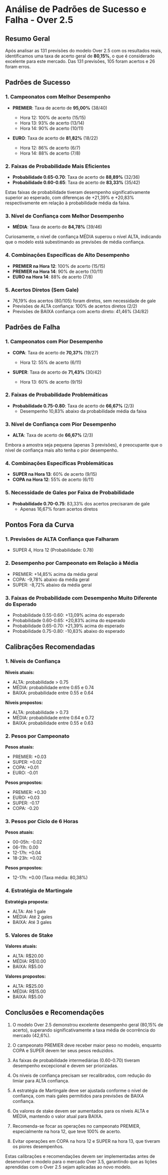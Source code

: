 # Análise de Padrões de Sucesso e Falha - Over 2.5

## Resumo Geral

Após analisar as 131 previsões do modelo Over 2.5 com os resultados reais, identificamos uma taxa de acerto geral de **80,15%**, o que é considerado excelente para este mercado. Das 131 previsões, 105 foram acertos e 26 foram erros.

## Padrões de Sucesso

### 1. Campeonatos com Melhor Desempenho

- **PREMIER**: Taxa de acerto de **95,00%** (38/40)
  - Hora 12: 100% de acerto (15/15)
  - Hora 13: 93% de acerto (13/14)
  - Hora 14: 90% de acerto (10/11)

- **EURO**: Taxa de acerto de **81,82%** (18/22)
  - Hora 12: 86% de acerto (6/7)
  - Hora 14: 88% de acerto (7/8)

### 2. Faixas de Probabilidade Mais Eficientes

- **Probabilidade 0.65-0.70**: Taxa de acerto de **88,89%** (32/36)
- **Probabilidade 0.60-0.65**: Taxa de acerto de **83,33%** (35/42)

Estas faixas de probabilidade tiveram desempenho significativamente superior ao esperado, com diferenças de +21,39% e +20,83% respectivamente em relação à probabilidade média da faixa.

### 3. Nível de Confiança com Melhor Desempenho

- **MÉDIA**: Taxa de acerto de **84,78%** (39/46)

Curiosamente, o nível de confiança MÉDIA superou o nível ALTA, indicando que o modelo está subestimando as previsões de média confiança.

### 4. Combinações Específicas de Alto Desempenho

- **PREMIER na Hora 12**: 100% de acerto (15/15)
- **PREMIER na Hora 14**: 90% de acerto (10/11)
- **EURO na Hora 14**: 88% de acerto (7/8)

### 5. Acertos Diretos (Sem Gale)

- 76,19% dos acertos (80/105) foram diretos, sem necessidade de gale
- Previsões de ALTA confiança: 100% de acertos diretos (2/2)
- Previsões de BAIXA confiança com acerto direto: 41,46% (34/82)

## Padrões de Falha

### 1. Campeonatos com Pior Desempenho

- **COPA**: Taxa de acerto de **70,37%** (19/27)
  - Hora 12: 55% de acerto (6/11)

- **SUPER**: Taxa de acerto de **71,43%** (30/42)
  - Hora 13: 60% de acerto (9/15)

### 2. Faixas de Probabilidade Problemáticas

- **Probabilidade 0.75-0.80**: Taxa de acerto de **66,67%** (2/3)
  - Desempenho 10,83% abaixo da probabilidade média da faixa

### 3. Nível de Confiança com Pior Desempenho

- **ALTA**: Taxa de acerto de **66,67%** (2/3)

Embora a amostra seja pequena (apenas 3 previsões), é preocupante que o nível de confiança mais alto tenha o pior desempenho.

### 4. Combinações Específicas Problemáticas

- **SUPER na Hora 13**: 60% de acerto (9/15)
- **COPA na Hora 12**: 55% de acerto (6/11)

### 5. Necessidade de Gales por Faixa de Probabilidade

- **Probabilidade 0.70-0.75**: 83,33% dos acertos precisaram de gale
  - Apenas 16,67% foram acertos diretos

## Pontos Fora da Curva

### 1. Previsões de ALTA Confiança que Falharam

- SUPER 4, Hora 12 (Probabilidade: 0.78)

### 2. Desempenho por Campeonato em Relação à Média

- PREMIER: +14,85% acima da média geral
- COPA: -9,78% abaixo da média geral
- SUPER: -8,72% abaixo da média geral

### 3. Faixas de Probabilidade com Desempenho Muito Diferente do Esperado

- Probabilidade 0.55-0.60: +13,09% acima do esperado
- Probabilidade 0.60-0.65: +20,83% acima do esperado
- Probabilidade 0.65-0.70: +21,39% acima do esperado
- Probabilidade 0.75-0.80: -10,83% abaixo do esperado

## Calibrações Recomendadas

### 1. Níveis de Confiança

**Níveis atuais:**
- ALTA: probabilidade > 0.75
- MÉDIA: probabilidade entre 0.65 e 0.74
- BAIXA: probabilidade entre 0.55 e 0.64

**Níveis propostos:**
- ALTA: probabilidade > 0.73
- MÉDIA: probabilidade entre 0.64 e 0.72
- BAIXA: probabilidade entre 0.55 e 0.63

### 2. Pesos por Campeonato

**Pesos atuais:**
- PREMIER: +0.03
- SUPER: +0.02
- COPA: +0.01
- EURO: -0.01

**Pesos propostos:**
- PREMIER: +0.30
- EURO: +0.03
- SUPER: -0.17
- COPA: -0.20

### 3. Pesos por Ciclo de 6 Horas

**Pesos atuais:**
- 00-05h: -0.02
- 06-11h: 0.00
- 12-17h: +0.04
- 18-23h: +0.02

**Pesos propostos:**
- 12-17h: +0.00 (Taxa média: 80,38%)

### 4. Estratégia de Martingale

**Estratégia proposta:**
- ALTA: Até 1 gale
- MÉDIA: Até 2 gales
- BAIXA: Até 3 gales

### 5. Valores de Stake

**Valores atuais:**
- ALTA: R$20.00
- MÉDIA: R$10.00
- BAIXA: R$5.00

**Valores propostos:**
- ALTA: R$25.00
- MÉDIA: R$15.00
- BAIXA: R$5.00

## Conclusões e Recomendações

1. O modelo Over 2.5 demonstrou excelente desempenho geral (80,15% de acerto), superando significativamente a taxa média de ocorrência do mercado (42,6%).

2. O campeonato PREMIER deve receber maior peso no modelo, enquanto COPA e SUPER devem ter seus pesos reduzidos.

3. As faixas de probabilidade intermediárias (0.60-0.70) tiveram desempenho excepcional e devem ser priorizadas.

4. Os níveis de confiança precisam ser recalibrados, com redução do limiar para ALTA confiança.

5. A estratégia de Martingale deve ser ajustada conforme o nível de confiança, com mais gales permitidos para previsões de BAIXA confiança.

6. Os valores de stake devem ser aumentados para os níveis ALTA e MÉDIA, mantendo o valor atual para BAIXA.

7. Recomenda-se focar as operações no campeonato PREMIER, especialmente na hora 12, que teve 100% de acerto.

8. Evitar operações em COPA na hora 12 e SUPER na hora 13, que tiveram os piores desempenhos.

Estas calibrações e recomendações devem ser implementadas antes de desenvolver o modelo para o mercado Over 3.5, garantindo que as lições aprendidas com o Over 2.5 sejam aplicadas ao novo modelo.
